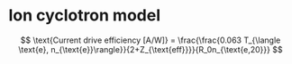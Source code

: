 # Ion cyclotron model

$$
\text{Current drive efficiency [A/W]} = \frac{\frac{0.063 T_{\langle \text{e}, n_{\text{e}}\rangle}}{2+Z_{\text{eff}}}}{R_0n_{\text{e,20}}}
$$
